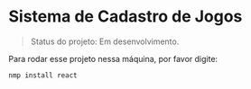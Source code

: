 <h1>Sistema de Cadastro de Jogos</h1>

> Status do projeto: Em desenvolvimento.

Para rodar esse projeto nessa máquina, por favor digite:

```
nmp install react
```
